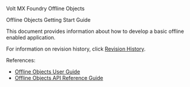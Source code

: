                    
Volt MX  Foundry Offline Objects

Offline Objects Getting Start Guide

This document provides information about how to develop a basic offline enabled application.

For information on revision history, click [Revision History](Revision_History.md).

References:

*   [Offline Objects User Guide](../../../Foundry/offline_objects_user_guide/Content/Offline_Objects_User_Guide.md)
*   [Offline Objects API Reference Guide](../../../Foundry/offline_objectsapi_reference_guide/Content/Offline_Objects_API_Reference.md)
